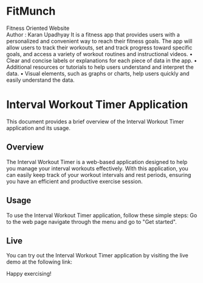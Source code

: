 # FitMunch

Fitness Oriented Website <br>
Author : Karan Upadhyay
It is a fitness app that provides users with a personalized and convenient way to reach their fitness goals. The app will allow users to track their workouts, set and track progress toward specific goals, and access a variety of workout routines and instructional videos.
• Clear and concise labels or explanations for each piece of data in the app.
• Additional resources or tutorials to help users understand and interpret the data.
• Visual elements, such as graphs or charts, help users quickly and easily understand the data.

# Interval Workout Timer Application

This document provides a brief overview of the Interval Workout Timer application and its usage.

## Overview

The Interval Workout Timer is a web-based application designed to help you manage your interval workouts effectively. With this application, you can easily keep track of your workout intervals and rest periods, ensuring you have an efficient and productive exercise session.

## Usage

To use the Interval Workout Timer application, follow these simple steps:
Go to the web page navigate through the menu and go to "Get started".

## Live

You can try out the Interval Workout Timer application by visiting the live demo at the following link:

Happy exercising!
